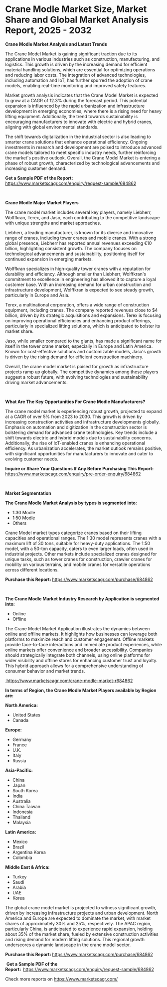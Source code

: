 <p><h1>Crane Modle Market Size, Market Share and Global Market Analysis Report, 2025 - 2032</h1></p><p><strong>Crane Modle Market Analysis and Latest Trends</strong></p>
<p><p>The Crane Model Market is gaining significant traction due to its applications in various industries such as construction, manufacturing, and logistics. This growth is driven by the increasing demand for efficient material handling solutions, which are essential for optimizing operations and reducing labor costs. The integration of advanced technologies, including automation and IoT, has further spurred the adoption of crane models, enabling real-time monitoring and improved safety features.</p><p>Market growth analysis indicates that the Crane Model Market is expected to grow at a CAGR of 12.3% during the forecast period. This potential expansion is influenced by the rapid urbanization and infrastructure development in emerging economies, where there is a rising need for heavy lifting equipment. Additionally, the trend towards sustainability is encouraging manufacturers to innovate with electric and hybrid cranes, aligning with global environmental standards.</p><p>The shift towards digitalization in the industrial sector is also leading to smarter crane solutions that enhance operational efficiency. Ongoing investments in research and development are poised to introduce advanced crane models tailored to meet specific industry needs, further reinforcing the market's positive outlook. Overall, the Crane Model Market is entering a phase of robust growth, characterized by technological advancements and increasing customer demand.</p></p>
<p><strong>Get a Sample PDF of the Report:&nbsp;</strong> <a href="https://www.marketscagr.com/enquiry/request-sample/684862?utm_campaign=2528&utm_medium=2&utm_source=Github&utm_content=ia&utm_term=29032025&utm_id=crane-modle">https://www.marketscagr.com/enquiry/request-sample/684862</a></p>
<p>&nbsp;</p>
<p><strong>Crane Modle Major Market Players</strong></p>
<p><p>The crane model market includes several key players, namely Liebherr, Wolffkran, Terex, and Jaso, each contributing to the competitive landscape with unique strengths and market approaches.</p><p>Liebherr, a leading manufacturer, is known for its diverse and innovative range of cranes, including tower cranes and mobile cranes. With a strong global presence, Liebherr has reported annual revenues exceeding €10 billion, highlighting consistent growth. The company focuses on technological advancements and sustainability, positioning itself for continued expansion in emerging markets.</p><p>Wolffkran specializes in high-quality tower cranes with a reputation for durability and efficiency. Although smaller than Liebherr, Wolffkran's commitment to excellence in engineering has allowed it to capture a loyal customer base. With an increasing demand for urban construction and infrastructure development, Wolffkran is expected to see steady growth, particularly in Europe and Asia.</p><p>Terex, a multinational corporation, offers a wide range of construction equipment, including cranes. The company reported revenues close to $4 billion, driven by its strategic acquisitions and expansions. Terex is focusing on improving operational efficiencies and enhancing product offerings, particularly in specialized lifting solutions, which is anticipated to bolster its market share.</p><p>Jaso, while smaller compared to the giants, has made a significant name for itself in the tower crane market, especially in Europe and Latin America. Known for cost-effective solutions and customizable models, Jaso's growth is driven by the rising demand for efficient construction machinery. </p><p>Overall, the crane model market is poised for growth as infrastructure projects ramp up globally. The competitive dynamics among these players suggest a robust future, with evolving technologies and sustainability driving market advancements.</p></p>
<p>&nbsp;</p>
<p><strong>What Are The Key Opportunities For Crane Modle Manufacturers?</strong></p>
<p><p>The crane model market is experiencing robust growth, projected to expand at a CAGR of over 5% from 2023 to 2030. This growth is driven by increasing construction activities and infrastructure developments globally. Emphasis on automation and digitization in the construction sector is bolstering demand for advanced crane technologies. Key trends include a shift towards electric and hybrid models due to sustainability concerns. Additionally, the rise of IoT-enabled cranes is enhancing operational efficiency. As urbanization accelerates, the market outlook remains positive, with significant opportunities for manufacturers to innovate and cater to evolving customer needs.</p></p>
<p><strong>Inquire or Share Your Questions If Any Before Purchasing This Report:</strong> <a href="https://www.marketscagr.com/enquiry/pre-order-enquiry/684862?utm_campaign=2528&utm_medium=2&utm_source=Github&utm_content=ia&utm_term=29032025&utm_id=crane-modle">https://www.marketscagr.com/enquiry/pre-order-enquiry/684862</a></p>
<p>&nbsp;</p>
<p><strong>Market Segmentation</strong></p>
<p><strong>The Crane Modle Market Analysis by types is segmented into:</strong></p>
<p><ul><li>1:30 Modle</li><li>1:50 Modle</li><li>Others</li></ul></p>
<p><p>Crane Model market types categorize cranes based on their lifting capacities and operational ranges. The 1:30 model represents cranes with a maximum lift of 30 tons, suitable for heavy-duty applications. The 1:50 model, with a 50-ton capacity, caters to even larger loads, often used in industrial projects. Other markets include specialized cranes designed for unique tasks, such as tower cranes for construction, crawler cranes for mobility on various terrains, and mobile cranes for versatile operations across different locations.</p></p>
<p><strong>Purchase this Report:&nbsp;</strong><a href="https://www.marketscagr.com/purchase/684862?utm_campaign=2528&utm_medium=2&utm_source=Github&utm_content=ia&utm_term=29032025&utm_id=crane-modle">https://www.marketscagr.com/purchase/684862</a></p>
<p>&nbsp;</p>
<p><strong>The Crane Modle Market Industry Research by Application is segmented into:</strong></p>
<p><ul><li>Online</li><li>Offline</li></ul></p>
<p><p>The Crane Model Market Application illustrates the dynamics between online and offline markets. It highlights how businesses can leverage both platforms to maximize reach and customer engagement. Offline markets provide face-to-face interactions and immediate product experiences, while online markets offer convenience and broader accessibility. Companies should strategically integrate both channels, using online platforms for wider visibility and offline stores for enhancing customer trust and loyalty. This hybrid approach allows for a comprehensive understanding of consumer behavior and market trends.</p></p>
<p><a href="https://www.marketscagr.com/crane-modle-market-r684862?utm_campaign=2528&utm_medium=2&utm_source=Github&utm_content=ia&utm_term=29032025&utm_id=crane-modle">&nbsp;https://www.marketscagr.com/crane-modle-market-r684862</a></p>
<p><strong>In terms of Region, the Crane Modle Market Players available by Region are:</strong></p>
<p>
    <p> <strong> North America: </strong>
        <ul>
            <li>United States</li>
            <li>Canada</li>
        </ul>
        </p> 
    <p> <strong> Europe: </strong>
        <ul>
            <li>Germany</li>
            <li>France</li>
            <li>U.K.</li>
            <li>Italy</li>
            <li>Russia</li>
        </ul>
        </p> 
    <p> <strong> Asia-Pacific: </strong>
        <ul>
            <li>China</li>
            <li>Japan</li>
            <li>South Korea</li>
            <li>India</li>
            <li>Australia</li>
            <li>China Taiwan</li>
            <li>Indonesia</li>
            <li>Thailand</li>
            <li>Malaysia</li>
        </ul>
        </p> 
    <p> <strong> Latin America: </strong>
        <ul>
            <li>Mexico</li>
            <li>Brazil</li>
            <li>Argentina Korea</li>
            <li>Colombia</li>
        </ul>
        </p> 
    <p> <strong> Middle East & Africa: </strong>
        <ul>
            <li>Turkey</li>
            <li>Saudi</li>
            <li>Arabia</li>
            <li>UAE</li>
            <li>Korea</li>
        </ul>
    </p>
    </p>
<p><p>The global crane model market is projected to witness significant growth, driven by increasing infrastructure projects and urban development. North America and Europe are expected to dominate the market, with market shares of approximately 30% and 25%, respectively. The APAC region, particularly China, is anticipated to experience rapid expansion, holding about 35% of the market share, fueled by extensive construction activities and rising demand for modern lifting solutions. This regional growth underscores a dynamic landscape in the crane model sector.</p></p>
<p><strong>Purchase this Report: </strong><a href="https://www.marketscagr.com/purchase/684862?utm_campaign=2528&utm_medium=2&utm_source=Github&utm_content=ia&utm_term=29032025&utm_id=crane-modle">https://www.marketscagr.com/purchase/684862</a></p>
<p>&nbsp;<strong>Get a Sample PDF of the Report:&nbsp;&nbsp;</strong><a href="https://www.marketscagr.com/enquiry/request-sample/684862?utm_campaign=2528&utm_medium=2&utm_source=Github&utm_content=ia&utm_term=29032025&utm_id=crane-modle">https://www.marketscagr.com/enquiry/request-sample/684862</a></p>
<p><strong></strong></p>
<p>Check more reports on <a href="https://www.marketscagr.com/?utm_campaign=2528&utm_medium=2&utm_source=Github&utm_content=ia&utm_term=29032025&utm_id=crane-modle">https://www.marketscagr.com/</a></p>